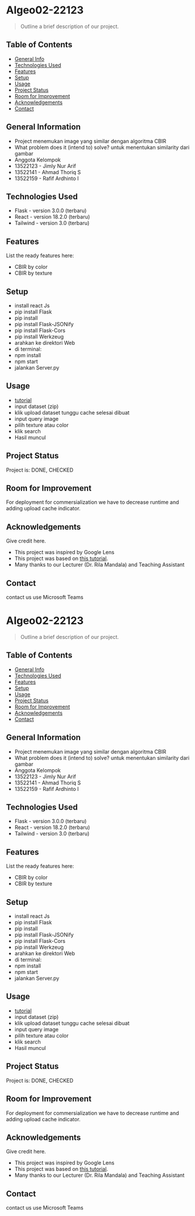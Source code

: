 # Algeo02-22123
> Outline a brief description of our project.

## Table of Contents
* [General Info](#general-information)
* [Technologies Used](#technologies-used)
* [Features](#features)
* [Setup](#setup)
* [Usage](#usage)
* [Project Status](#project-status)
* [Room for Improvement](#room-for-improvement)
* [Acknowledgements](#acknowledgements)
* [Contact](#contact)
<!-- * [License](#license) -->


## General Information
- Project menemukan image yang similar dengan algoritma CBIR
- What problem does it (intend to) solve? untuk menentukan similarity dari gambar
- Anggota Kelompok
- 13522123 - Jimly Nur Arif
- 13522141 - Ahmad Thoriq S
- 13522159 - Rafif Ardhinto I
<!-- You don't have to answer all the questions - just the ones relevant to your project. -->


## Technologies Used
- Flask  - version 3.0.0 (terbaru)
- React - version 18.2.0 (terbaru)
- Tailwind - version 3.0 (terbaru)


## Features
List the ready features here:
- CBIR by color
- CBIR by texture


## Setup
- install react Js
- pip install Flask
- pip install
- pip install Flask-JSONify
- pip install Flask-Cors
- pip install Werkzeug
- arahkan ke direktori Web
- di terminal:
- npm install
- npm start
- jalankan Server.py


## Usage
- [tutorial](https://youtu.be/fsf0D43lMIQ?si=f-i9THXBL1zlax_o)
- input dataset (zip)
- klik upload dataset tunggu cache selesai dibuat
- input query image
- pilih texture atau color
- klik search
- Hasil muncul

## Project Status
Project is: DONE, CHECKED


## Room for Improvement
For deployment for commersialization we have to decrease runtime and adding upload cache indicator.

## Acknowledgements
Give credit here.
- This project was inspired by Google Lens
- This project was based on [this tutorial](https://docs.google.com/document/d/1HVDyywnUdNz9hStgx5ZLqHypK89hWH8qfERJOiDw6KA/edit?pli=1).
- Many thanks to our Lecturer (Dr. Rila Mandala) and Teaching Assistant


## Contact
contact us use Microsoft Teams
<!-- Optional -->
<!-- ## License -->
<!-- This project is open source and available under the [... License](). -->

<!-- You don't have to include all sections - just the one's relevant to your project -->
# Algeo02-22123
> Outline a brief description of our project.

## Table of Contents
* [General Info](#general-information)
* [Technologies Used](#technologies-used)
* [Features](#features)
* [Setup](#setup)
* [Usage](#usage)
* [Project Status](#project-status)
* [Room for Improvement](#room-for-improvement)
* [Acknowledgements](#acknowledgements)
* [Contact](#contact)
<!-- * [License](#license) -->


## General Information
- Project menemukan image yang similar dengan algoritma CBIR
- What problem does it (intend to) solve? untuk menentukan similarity dari gambar
- Anggota Kelompok
- 13522123 - Jimly Nur Arif
- 13522141 - Ahmad Thoriq S
- 13522159 - Rafif Ardhinto I
<!-- You don't have to answer all the questions - just the ones relevant to your project. -->


## Technologies Used
- Flask  - version 3.0.0 (terbaru)
- React - version 18.2.0 (terbaru)
- Tailwind - version 3.0 (terbaru)


## Features
List the ready features here:
- CBIR by color
- CBIR by texture


## Setup
- install react Js
- pip install Flask
- pip install
- pip install Flask-JSONify
- pip install Flask-Cors
- pip install Werkzeug
- arahkan ke direktori Web
- di terminal:
- npm install
- npm start
- jalankan Server.py


## Usage
- [tutorial](https://youtu.be/fsf0D43lMIQ?si=f-i9THXBL1zlax_o)
- input dataset (zip)
- klik upload dataset tunggu cache selesai dibuat
- input query image
- pilih texture atau color
- klik search
- Hasil muncul

## Project Status
Project is: DONE, CHECKED


## Room for Improvement
For deployment for commersialization we have to decrease runtime and adding upload cache indicator.

## Acknowledgements
Give credit here.
- This project was inspired by Google Lens
- This project was based on [this tutorial](https://docs.google.com/document/d/1HVDyywnUdNz9hStgx5ZLqHypK89hWH8qfERJOiDw6KA/edit?pli=1).
- Many thanks to our Lecturer (Dr. Rila Mandala) and Teaching Assistant


## Contact
contact us use Microsoft Teams
<!-- Optional -->
<!-- ## License -->
<!-- This project is open source and available under the [... License](). -->

<!-- You don't have to include all sections - just the one's relevant to your project -->
